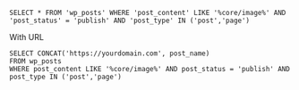 `SELECT * FROM 'wp_posts' WHERE 'post_content' LIKE '%core/image%' AND 'post_status' = 'publish' AND 'post_type' IN ('post','page')`

With URL

```
SELECT CONCAT('https://yourdomain.com', post_name)
FROM wp_posts
WHERE post_content LIKE '%core/image%' AND post_status = 'publish' AND post_type IN ('post','page')
```
